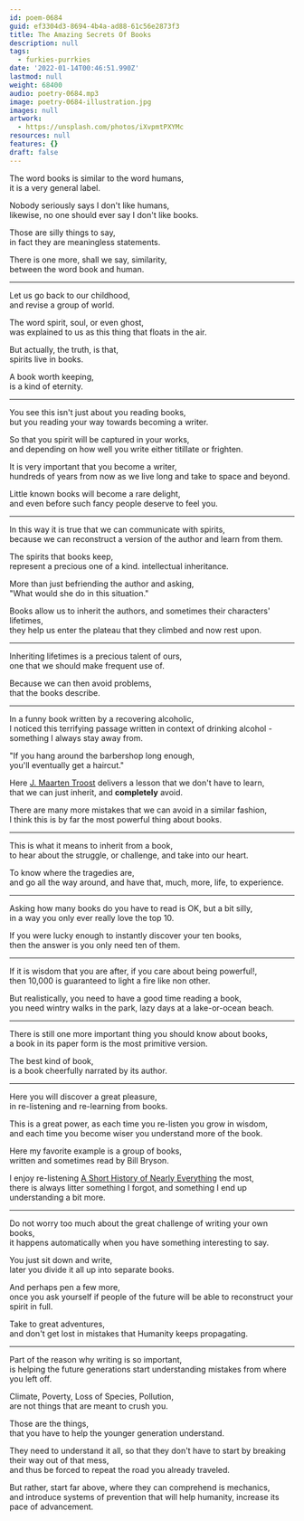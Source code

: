 ```yaml
---
id: poem-0684
guid: ef3304d3-8694-4b4a-ad88-61c56e2873f3
title: The Amazing Secrets Of Books
description: null
tags:
  - furkies-purrkies
date: '2022-01-14T00:46:51.990Z'
lastmod: null
weight: 68400
audio: poetry-0684.mp3
image: poetry-0684-illustration.jpg
images: null
artwork:
  - https://unsplash.com/photos/iXvpmtPXYMc
resources: null
features: {}
draft: false
---
```


The word books is similar to the word humans,\
it is a very general label.

Nobody seriously says I don't like humans,\
likewise, no one should ever say I don't like books.

Those are silly things to say,\
in fact they are meaningless statements.

There is one more, shall we say, similarity,\
between the word book and human.

---

Let us go back to our childhood,\
and revise a group of world.

The word spirit, soul, or even ghost,\
was explained to us as this thing that floats in the air.

But actually, the truth, is that,\
spirits live in books.

A book worth keeping,\
is a kind of eternity.

---

You see this isn't just about you reading books,\
but you reading your way towards becoming a writer.

So that you spirit will be captured in your works,\
and depending on how well you write either titillate or frighten.

It is very important that you become a writer,\
hundreds of years from now as we live long and take to space and beyond.

Little known books will become a rare delight,\
and even before such fancy people deserve to feel you.

---

In this way it is true that we can communicate with spirits,\
because we can reconstruct a version of the author and learn from them.

The spirits that books keep,\
represent a precious one of a kind. intellectual inheritance.

More than just befriending the author and asking,\
"What would she do in this situation."

Books allow us to inherit the authors, and sometimes their characters' lifetimes,\
they help us enter the plateau that they climbed and now rest upon.

---

Inheriting lifetimes is a precious talent of ours,\
one that we should make frequent use of.

Because we can then avoid problems,\
that the books describe.

---

In a funny book written by a recovering alcoholic,\
I noticed this terrifying passage written in context of drinking alcohol - something I always stay away from.

"If you hang around the barbershop long enough,\
you'll eventually get a haircut."

Here [J. Maarten Troost](https://en.wikipedia.org/wiki/J._Maarten_Troost) delivers a lesson that we don't have to learn,\
that we can just inherit, and **completely** avoid.

There are many more mistakes that we can avoid in a similar fashion,\
I think this is by far the most powerful thing about books.

---

This is what it means to inherit from a book,\
to hear about the struggle, or challenge, and take into our heart.

To know where the tragedies are,\
and go all the way around, and have that, much, more, life, to experience.

---

Asking how many books do you have to read is OK, but a bit silly,\
in a way you only ever really love the top 10.

If you were lucky enough to instantly discover your ten books,\
then the answer is you only need ten of them.

---

If it is wisdom that you are after, if you care about being powerful!,\
then 10,000 is guaranteed to light a fire like non other.

But realistically, you need to have a good time reading a book,\
you need wintry walks in the park, lazy days at a lake-or-ocean beach.

---

There is still one more important thing you should know about books,\
a book in its paper form is the most primitive version.

The best kind of book,\
is a book cheerfully narrated by its author.

---

Here you will discover a great pleasure,\
in re-listening and re-learning from books.

This is a great power, as each time you re-listen you grow in wisdom,\
and each time you become wiser you understand more of the book.

Here my favorite example is a group of books,\
written and sometimes read by Bill Bryson.

I enjoy re-listening [A Short History of Nearly Everything](https://en.wikipedia.org/wiki/A_Short_History_of_Nearly_Everything) the most,\
there is always litter something I forgot, and something I end up understanding a bit more.

---

Do not worry too much about the great challenge of writing your own books,\
it happens automatically when you have something interesting to say.

You just sit down and write,\
later you divide it all up into separate books.

And perhaps pen a few more,\
once you ask yourself if people of the future will be able to reconstruct your spirit in full.

Take to great adventures,\
and don't get lost in mistakes that Humanity keeps propagating.

---

Part of the reason why writing is so important,\
is helping the future generations start understanding mistakes from where you left off.

Climate, Poverty, Loss of Species, Pollution,\
are not things that are meant to crush you.

Those are the things,\
that you have to help the younger generation understand.

They need to understand it all, so that they don't have to start by breaking their way out of that mess,\
and thus be forced to repeat the road you already traveled.

But rather, start far above, where they can comprehend is mechanics,\
and introduce systems of prevention that will help humanity, increase its pace of advancement.
